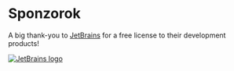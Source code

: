 # Sponzorok

A big thank-you to [JetBrains](http://www.jetbrains.com) for a free license to their development products!

[![JetBrains logo](https://resources.jetbrains.com/storage/products/company/brand/logos/jetbrains.svg)](https://jb.gg/OpenSource)
